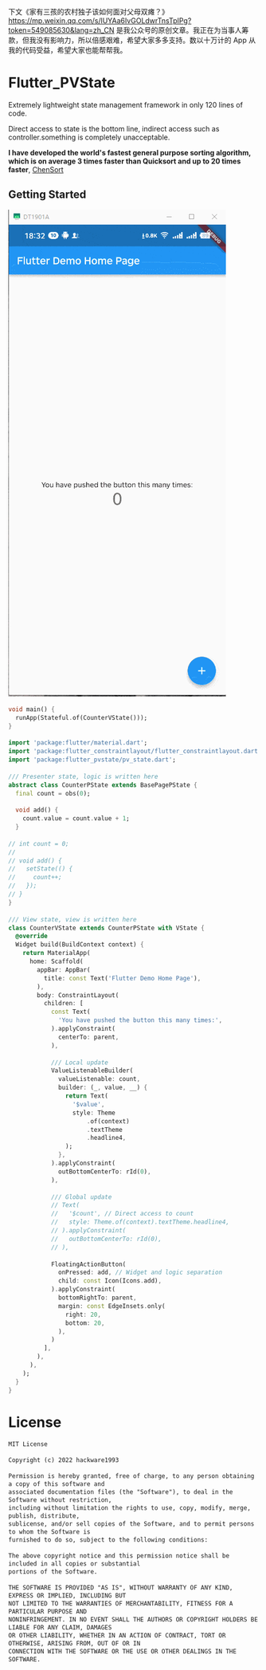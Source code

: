 下文《家有三孩的农村独子该如何面对父母双瘫？》
https://mp.weixin.qq.com/s/lUYAa6IvGOLdwrTnsTpIPg?token=549085630&lang=zh_CN
是我公众号的原创文章。我正在为当事人筹款，但我没有影响力，所以倍感艰难，希望大家多多支持。数以十万计的 App 从我的代码受益，希望大家也能帮帮我。

# Flutter_PVState

Extremely lightweight state management framework in only 120 lines of code.

Direct access to state is the bottom line, indirect access such as controller.something is
completely unacceptable.

**I have developed the world's fastest general purpose sorting algorithm, which is on average 3 times faster than Quicksort and up to 20 times faster**, [ChenSort](https://github.com/hackware1993/ChenSort)

## Getting Started

![effect.gif](https://github.com/hackware1993/Flutter_PVState/blob/master/effect.gif?raw=true)

```dart
void main() {
  runApp(Stateful.of(CounterVState()));
}

import 'package:flutter/material.dart';
import 'package:flutter_constraintlayout/flutter_constraintlayout.dart';
import 'package:flutter_pvstate/pv_state.dart';

/// Presenter state, logic is written here
abstract class CounterPState extends BasePagePState {
  final count = obs(0);

  void add() {
    count.value = count.value + 1;
  }

// int count = 0;
//
// void add() {
//   setState(() {
//     count++;
//   });
// }
}

/// View state, view is written here
class CounterVState extends CounterPState with VState {
  @override
  Widget build(BuildContext context) {
    return MaterialApp(
      home: Scaffold(
        appBar: AppBar(
          title: const Text('Flutter Demo Home Page'),
        ),
        body: ConstraintLayout(
          children: [
            const Text(
              'You have pushed the button this many times:',
            ).applyConstraint(
              centerTo: parent,
            ),

            /// Local update
            ValueListenableBuilder(
              valueListenable: count,
              builder: (_, value, __) {
                return Text(
                  '$value',
                  style: Theme
                      .of(context)
                      .textTheme
                      .headline4,
                );
              },
            ).applyConstraint(
              outBottomCenterTo: rId(0),
            ),

            /// Global update
            // Text(
            //   '$count', // Direct access to count
            //   style: Theme.of(context).textTheme.headline4,
            // ).applyConstraint(
            //   outBottomCenterTo: rId(0),
            // ),

            FloatingActionButton(
              onPressed: add, // Widget and logic separation
              child: const Icon(Icons.add),
            ).applyConstraint(
              bottomRightTo: parent,
              margin: const EdgeInsets.only(
                right: 20,
                bottom: 20,
              ),
            )
          ],
        ),
      ),
    );
  }
}
```

# License

```
MIT License

Copyright (c) 2022 hackware1993

Permission is hereby granted, free of charge, to any person obtaining a copy of this software and
associated documentation files (the "Software"), to deal in the Software without restriction,
including without limitation the rights to use, copy, modify, merge, publish, distribute,
sublicense, and/or sell copies of the Software, and to permit persons to whom the Software is
furnished to do so, subject to the following conditions:

The above copyright notice and this permission notice shall be included in all copies or substantial
portions of the Software.

THE SOFTWARE IS PROVIDED "AS IS", WITHOUT WARRANTY OF ANY KIND, EXPRESS OR IMPLIED, INCLUDING BUT
NOT LIMITED TO THE WARRANTIES OF MERCHANTABILITY, FITNESS FOR A PARTICULAR PURPOSE AND
NONINFRINGEMENT. IN NO EVENT SHALL THE AUTHORS OR COPYRIGHT HOLDERS BE LIABLE FOR ANY CLAIM, DAMAGES
OR OTHER LIABILITY, WHETHER IN AN ACTION OF CONTRACT, TORT OR OTHERWISE, ARISING FROM, OUT OF OR IN
CONNECTION WITH THE SOFTWARE OR THE USE OR OTHER DEALINGS IN THE SOFTWARE.
```
